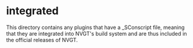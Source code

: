 # integrated
This directory contains any plugins that have a _SConscript file, meaning that they are integrated into NVGT's build system and are thus included in the official releases of NVGT.
